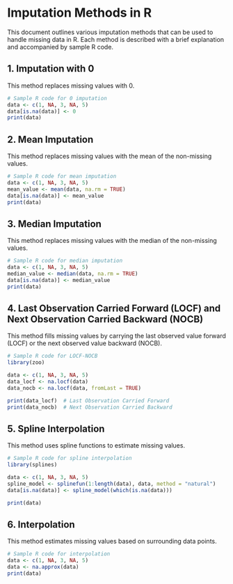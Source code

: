
# Imputation Methods in R

This document outlines various imputation methods that can be used to handle missing data in R. Each method is described with a brief explanation and accompanied by sample R code.

## 1. Imputation with 0

This method replaces missing values with 0.

```r
# Sample R code for 0 imputation
data <- c(1, NA, 3, NA, 5)
data[is.na(data)] <- 0
print(data)
```

## 2. Mean Imputation

This method replaces missing values with the mean of the non-missing values.

```r
# Sample R code for mean imputation
data <- c(1, NA, 3, NA, 5)
mean_value <- mean(data, na.rm = TRUE)
data[is.na(data)] <- mean_value
print(data)
```

## 3. Median Imputation

This method replaces missing values with the median of the non-missing values.

```r
# Sample R code for median imputation
data <- c(1, NA, 3, NA, 5)
median_value <- median(data, na.rm = TRUE)
data[is.na(data)] <- median_value
print(data)
```

## 4. Last Observation Carried Forward (LOCF) and Next Observation Carried Backward (NOCB)

This method fills missing values by carrying the last observed value forward (LOCF) or the next observed value backward (NOCB).

```r
# Sample R code for LOCF-NOCB
library(zoo)

data <- c(1, NA, 3, NA, 5)
data_locf <- na.locf(data)
data_nocb <- na.locf(data, fromLast = TRUE)

print(data_locf)  # Last Observation Carried Forward
print(data_nocb)  # Next Observation Carried Backward
```

## 5. Spline Interpolation

This method uses spline functions to estimate missing values.

```r
# Sample R code for spline interpolation
library(splines)

data <- c(1, NA, 3, NA, 5)
spline_model <- splinefun(1:length(data), data, method = "natural")
data[is.na(data)] <- spline_model(which(is.na(data)))

print(data)
```

## 6. Interpolation

This method estimates missing values based on surrounding data points.

```r
# Sample R code for interpolation
data <- c(1, NA, 3, NA, 5)
data <- na.approx(data)
print(data)
```

